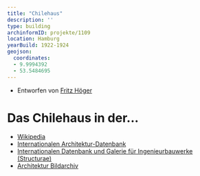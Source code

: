 ```yaml
---
title: "Chilehaus"
description: ''
type: building
archinformID: projekte/1109
location: Hamburg
yearBuild: 1922-1924
geojson:
  coordinates:
  - 9.9994392
  - 53.5484695
---
```


* Entworfen von [Fritz Höger](/tags/Fritz-Höger)

# Das Chilehaus in der...
* [Wikipedia](https://de.wikipedia.org/wiki/Chilehaus)
* [Internationalen Architektur-Datenbank](https://deu.archinform.net/projekte/1109.htm)
* [Internationalen Datenbank und Galerie für Ingenieurbauwerke (Structurae)](https://structurae.net/de/bauwerke/chilehaus)
* [Architektur Bildarchiv](https://www.architektur-bildarchiv.de/image/Chilehaus-Hamburg-113592.html)
